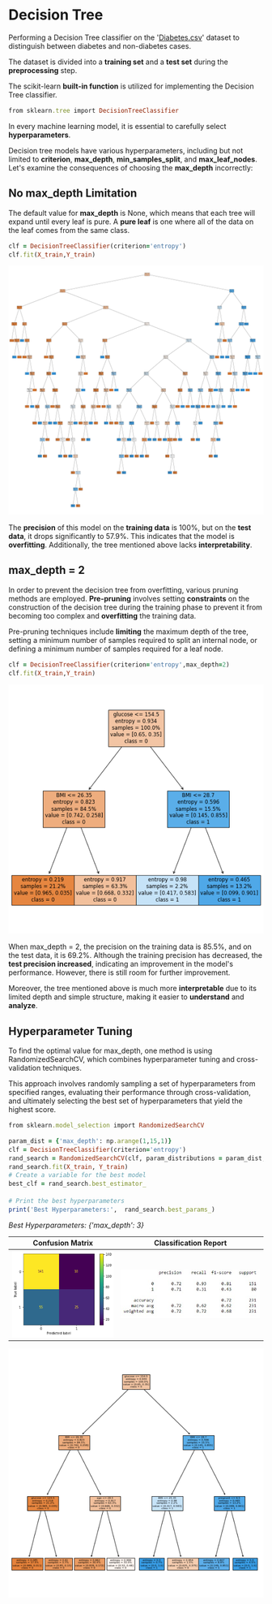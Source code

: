 # Decision Tree
Performing a Decision Tree classifier on the '[Diabetes.csv](https://github.com/fardinabbasi/Decision_Tree/blob/main/Diabetes.csv)' dataset to distinguish between diabetes and non-diabetes cases.

The dataset is divided into a **training set** and a **test set** during the **preprocessing** step.

The scikit-learn **built-in function** is utilized for implementing the Decision Tree classifier.
```ruby
from sklearn.tree import DecisionTreeClassifier
```
In every machine learning model, it is essential to carefully select **hyperparameters**.

Decision tree models have various hyperparameters, including but not limited to **criterion**, **max_depth**, **min_samples_split**, and **max_leaf_nodes**. Let's examine the consequences of choosing the **max_depth** incorrectly:
## No max_depth Limitation
The default value for **max_depth** is None, which means that each tree will expand until every leaf is pure. A **pure leaf** is one where all of the data on the leaf comes from the same class.
```ruby
clf = DecisionTreeClassifier(criterion='entropy')
clf.fit(X_train,Y_train)
```
<img src="/readme_images/1.png">

The **precision** of this model on the **training data** is 100%, but on the **test data**, it drops significantly to 57.9%. This indicates that the model is **overfitting**. 
Additionally, the tree mentioned above lacks **interpretability**.
## max_depth = 2
In order to prevent the decision tree from overfitting, various pruning methods are employed. **Pre-pruning** involves setting **constraints** on the construction of the decision tree during the training phase to prevent it from becoming too complex and **overfitting** the training data. 

Pre-pruning techniques include **limiting** the maximum depth of the tree, setting a minimum number of samples required to split an internal node, or defining a minimum number of samples required for a leaf node.
```ruby
clf = DecisionTreeClassifier(criterion='entropy',max_depth=2)
clf.fit(X_train,Y_train)
```
<img src="/readme_images/2.png">

When max_depth = 2, the precision on the training data is 85.5%, and on the test data, it is 69.2%. Although the training precision has decreased, the **test precision increased**, indicating an improvement in the model's performance. However, there is still room for further improvement. 

Moreover, the tree mentioned above is much more **interpretable** due to its limited depth and simple structure, making it easier to **understand** and **analyze**.
## Hyperparameter Tuning
To find the optimal value for max_depth, one method is using RandomizedSearchCV, which combines hyperparameter tuning and cross-validation techniques. 

This approach involves randomly sampling a set of hyperparameters from specified ranges, evaluating their performance through cross-validation, and ultimately selecting the best set of hyperparameters that yield the highest score.
```ruby
from sklearn.model_selection import RandomizedSearchCV
```
```ruby
param_dist = {'max_depth': np.arange(1,15,1)}
clf = DecisionTreeClassifier(criterion='entropy')
rand_search = RandomizedSearchCV(clf, param_distributions = param_dist, n_iter=5, cv=5)
rand_search.fit(X_train, Y_train)
# Create a variable for the best model
best_clf = rand_search.best_estimator_

# Print the best hyperparameters
print('Best Hyperparameters:',  rand_search.best_params_)
```
*Best Hyperparameters: {'max_depth': 3}*

| Confusion Matrix  | Classification Report |
| --- | --- |
| <img src="/readme_images/c.png"> | <img src="/readme_images/r.jpg"> |

<img src="/readme_images/3.png">
